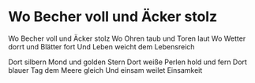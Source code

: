 # Wo Becher voll und Äcker stolz 

Wo Becher voll und Äcker stolz
Wo Ohren taub und Toren laut
Wo Wetter dorrt und Blätter fort
Und Leben weicht dem Lebensreich

Dort silbern Mond und golden Stern
Dort weiße Perlen hold und fern
Dort blauer Tag dem Meere gleich
Und einsam weilet Einsamkeit